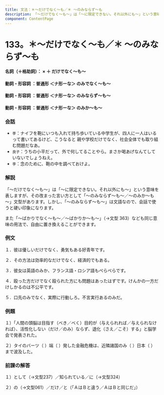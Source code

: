 ```yaml
---
title: 文法：＊～だけでなく～も／＊ ～のみならず～も
description: 「～だけでなく～も～」は「～に限定できない。それ以外にも～」という意味を表しますが、その改まった言い方として「～のみならず～も～／～のみか～も～」文型があります。しかし、「～のみならず～も～」は文語なので、会話で使うと硬い印象になります。
component: ContentPage
---
```



# 133。＊～だけでなく～も／＊ ～のみならず～も
#### 名詞（＋格助詞）： × ＋ だけでなく～も～
#### 動詞・形容詞 ：普通形 ＜ナ形ーな＞ のみでなく～も～
#### 動詞・形容詞 ：普通形 ＜ナ形ーな＞ のみならず～も～
#### 動詞・形容詞 ：普通形 ＜ナ形ーな＞ のみか～も～
### 会話
- `李`：ナイフを鞄にいつも入れて持ち歩いている中学生が、四人に一人はいるって書いてあるけど、こうなると 親や学校だけでなく、社会全体でも取り組む問題だなあ。
- `良子`：うちの小平だって、外で何してることやら。まさか喝あげなんてしていないでしょうねえ。
- `李`：念のために、鞄の中を調べておけよ。
### 解説
「～だけでなく～も～」は「～に限定できない。それ以外にも～」という意味を表しますが、その改まった言い方として「～のみならず～も～／～のみか～も～」文型があります。しかし、「～のみならず～も～」は文語なので、会話で使うと硬い印象になります。

また「～ばかりでなく～も～／～ばかりか～も～」（→文型 363）なども同じ意味の用法で、自由に置き換えることができます。
### 例文
１．彼は優しいだけでなく、勇気もある好青年です。

２．その方法は効率的なだけでなく、経済的でもある。

３．彼女は英語のみか、フランス語・ロシア語もぺらぺらです。

４．殴った方だけでなく殴られた方にも問題はあったはずです。けんかの一方だけしかるのは不公平です。

５．口先のみでなく、実際に行動しろ。不言実行あるのみだ。
### 例題
１）「人間の頭脳は目指す（べき／べく）目的が（与えられれば／与えられなければ）、活性化しない（だけ／のみ）ならず、退化（さえ／こそ）する」と脳学会で発表された。

２）タイのバーツ（ ）端（ ）発した金融危機は、近隣諸国のみ（ ）日本（ ）まで波及した。
### 前課の解答
１）として（→文型237）／知られている／に（→文型324）

２）の（→文型061）／だけ／と（「ＡはＢと違う／ＡはＢと同じだ」）
